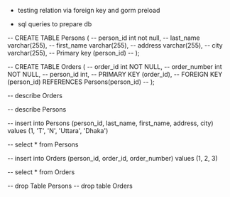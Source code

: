 - testing relation via foreign key and gorm preload

- sql queries to prepare db

-- CREATE TABLE Persons (
--     person_id int not null,
--     last_name varchar(255),
--     first_name varchar(255),
--     address varchar(255),
--     city varchar(255),
--     Primary key (person_id)
-- );

-- CREATE TABLE Orders (
--     order_id int NOT NULL,
--     order_number int NOT NULL,
--     person_id int,
--     PRIMARY KEY (order_id),
--     FOREIGN KEY (person_id) REFERENCES Persons(person_id)
-- );

-- describe Orders

-- describe Persons

-- insert into Persons (person_id, last_name, first_name, address, city) values (1, 'T', 'N', 'Uttara', 'Dhaka')

-- select * from Persons

-- insert into Orders (person_id, order_id, order_number) values (1, 2, 3)

-- select * from Orders

-- drop Table Persons
-- drop table Orders




